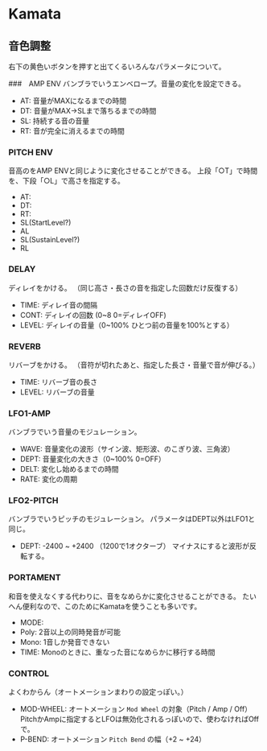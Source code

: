 # Kamata

## 音色調整
右下の黄色いボタンを押すと出てくるいろんなパラメータについて。

###　AMP ENV
バンブラでいうエンベロープ。音量の変化を設定できる。

- AT: 音量がMAXになるまでの時間
- DT: 音量がMAX→SLまで落ちるまでの時間
- SL: 持続する音の音量
- RT: 音が完全に消えるまでの時間

<!-- ここに絵をいれる -->

### PITCH ENV
音高のをAMP ENVと同じように変化させることができる。
上段「○T」で時間を、下段「○L」で高さを指定する。

- AT: 
- DT: 
- RT:
- SL(StartLevel?)
- AL
- SL(SustainLevel?)
- RL

<!-- ここに絵をいれる -->

### DELAY
ディレイをかける。
（同じ高さ・長さの音を指定した回数だけ反復する）

- TIME: ディレイ音の間隔
- CONT: ディレイの回数 (0~8 0=ディレイOFF)
- LEVEL: ディレイの音量（0~100% ひとつ前の音量を100%とする）

<!-- ここに絵をいれる -->

### REVERB
リバーブをかける。
（音符が切れたあと、指定した長さ・音量で音が伸びる。）

- TIME: リバーブ音の長さ
- LEVEL: リバーブの音量

<!-- ここに絵をいれる -->

### LFO1-AMP
バンブラでいう音量のモジュレーション。

- WAVE: 音量変化の波形（サイン波、矩形波、のこぎり波、三角波）
- DEPT: 音量変化の大きさ（0~100% 0=OFF）
- DELT: 変化し始めるまでの時間
- RATE: 変化の周期

<!-- ここに絵をいれる -->

### LFO2-PITCH
バンブラでいうピッチのモジュレーション。
パラメータはDEPT以外はLFO1と同じ。
- DEPT: -2400 ~ +2400 （1200で1オクターブ）
マイナスにすると波形が反転する。

<!-- ここに絵をいれる -->

### PORTAMENT
和音を使えなくする代わりに、音をなめらかに変化させることができる。
たいへん便利なので、このためにKamataを使うことも多いです。

- MODE: 
 - Poly: 2音以上の同時発音が可能
 - Mono: 1音しか発音できない
- TIME: Monoのときに、重なった音になめらかに移行する時間

<!-- ここに絵をいれる -->

### CONTROL
よくわからん（オートメーションまわりの設定っぽい。）
- MOD-WHEEL: オートメーション `Mod Wheel` の対象（Pitch / Amp / Off）
PitchかAmpに指定するとLFOは無効化されるっぽいので、使わなければOffで。
- P-BEND: オートメーション `Pitch Bend` の幅（+2 ~ +24）